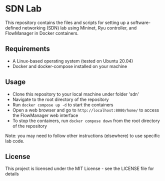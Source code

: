 # SDN Lab

This repository contains the files and scripts for setting up a software-defined networking (SDN) lab using Mininet, Ryu controller, and FlowManager in Docker containers.

## Requirements

- A Linux-based operating system (tested on Ubuntu 20.04)
- Docker and docker-compose installed on your machine

## Usage

- Clone this repository to your local machine under folder 'sdn'
- Navigate to the root directory of the repository
- Run `docker compose up -d` to start the containers
- Open a web browser and go to `http://localhost:8080/home/` to access the FlowManager web interface
- To stop the containers, run `docker compose down` from the root directory of the repository

Note: you may need to follow other instructions (elsewhere) to use specific lab code.

## License

This project is licensed under the MIT License - see the LICENSE file for details

